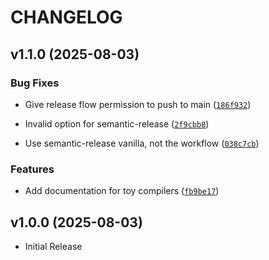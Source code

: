 # CHANGELOG

<!-- version list -->

## v1.1.0 (2025-08-03)

### Bug Fixes

- Give release flow permission to push to main
  ([`186f932`](https://github.com/varphi-lang/varphi-devkit/commit/186f9321e9aaf42e00caba881805361300792637))

- Invalid option for semantic-release
  ([`2f9cbb8`](https://github.com/varphi-lang/varphi-devkit/commit/2f9cbb8aa5dfbe96670f3cdf51b2d29a1b015ef4))

- Use semantic-release vanilla, not the workflow
  ([`038c7cb`](https://github.com/varphi-lang/varphi-devkit/commit/038c7cb783544fdf16da90059cb758714fbe2e61))

### Features

- Add documentation for toy compilers
  ([`fb9be17`](https://github.com/varphi-lang/varphi-devkit/commit/fb9be178d7fb52d943a3236092348fd046a25472))


## v1.0.0 (2025-08-03)

- Initial Release
